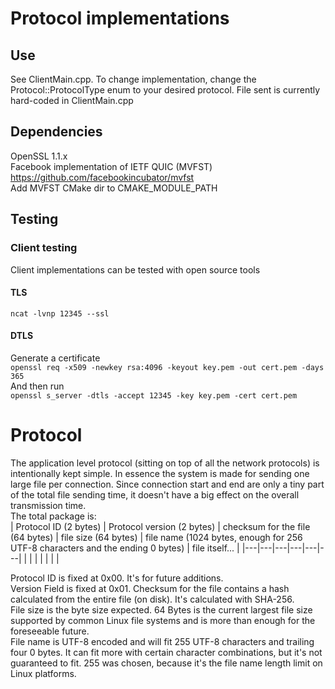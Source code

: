 # Protocol implementations

## Use
See ClientMain.cpp. To change implementation, change the Protocol::ProtocolType enum to your desired protocol.
File sent is currently hard-coded in ClientMain.cpp

## Dependencies
OpenSSL 1.1.x  
Facebook implementation of IETF QUIC (MVFST) https://github.com/facebookincubator/mvfst  
Add MVFST CMake dir to CMAKE_MODULE_PATH  

## Testing
### Client testing
Client implementations can be tested with open source tools
#### TLS
`ncat -lvnp 12345 --ssl`
#### DTLS
Generate a certificate  
`openssl req -x509 -newkey rsa:4096 -keyout key.pem -out cert.pem -days 365`  
And then run  
`openssl s_server -dtls -accept 12345 -key key.pem -cert cert.pem` 


# Protocol
The application level protocol (sitting on top of all the network protocols) is intentionally kept simple.
In essence the system is made for sending one large file per connection.
Since connection start and end are only a tiny part of the total file sending time, it doesn't have a big effect on the overall
transmission time.  
The total package is:  
| Protocol ID (2 bytes) | Protocol version (2 bytes) | checksum for the file (64 bytes) | file size (64 bytes) | file name (1024 bytes, enough for 256 UTF-8 characters and the ending 0 bytes) | file itself... |
|---|---|---|---|---|---|
|   |   |   |   |   |   |

Protocol ID is fixed at 0x00. It's for future additions.  
Version Field is fixed at 0x01.
Checksum for the file contains a hash calculated from the entire file (on disk). It's calculated with SHA-256.  
File size is the byte size expected. 64 Bytes is the current largest file size supported by common Linux file systems and is more than enough for the foreseeable future.  
File name is UTF-8 encoded and will fit 255 UTF-8 characters and trailing four 0 bytes. It can fit more with certain character combinations, but it's not guaranteed to fit. 255 was chosen, because it's the file name length limit on Linux platforms.
